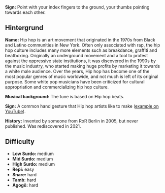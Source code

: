 **Sign:** Point with your index fingers to the ground, your thumbs pointing
towards each other.

## Hintergrund

**Name:** Hip hop is an art movement that originated in the 1970s from Black and
Latino communities in New York. Often only associated with rap, the hip hop
culture includes many more elements such as breakdance, graffiti and beatboxing.
Originally an underground movement and a tool to protest against the oppressive
state institutions, it was discovered in the 1990s by the music industry, who
started making huge profits by marketing it towards a white male audience. Over
the years, Hip hop has become one of the most popular genres of music worldwide,
and not much is left of its original purpose. Some white pop musicians have been
criticized for cultural appropriation and commercializing hip hop culture.

**Musical background:** The tune is based on Hip hop beats.

**Sign:** A common hand gesture that Hip hop artists like to make ([example on
YouTube](https://youtu.be/010KyIQjkTk)).

**History:** Invented by someone from RoR Berlin in 2005, but never published.
Was rediscovered in 2021.

## Difficulty

* **Low Surdo:** medium
* **Mid Surdo:** medium
* **High Surdo:** medium
* **Repi:** easy
* **Snare:** hard
* **Tamb:** hard
* **Agogô:** hard
